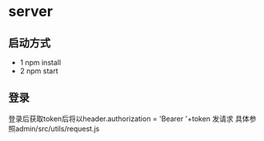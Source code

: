 # server
## 启动方式 
 - 1 npm install
 - 2 npm start
## 登录
登录后获取token后将以header.authorization = 'Bearer '+token
发请求 具体参照admin/src/utils/request.js
